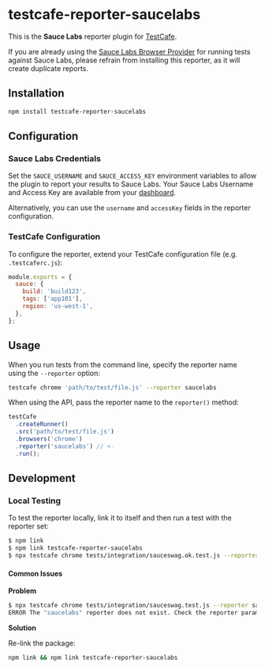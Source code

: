# testcafe-reporter-saucelabs

This is the **Sauce Labs** reporter plugin for [TestCafe](http://devexpress.github.io/testcafe).

If you are already using the [Sauce Labs Browser Provider](https://github.com/DevExpress/testcafe-browser-provider-saucelabs) for running tests against Sauce Labs, please refrain from installing this reporter, as it will create duplicate reports.

## Installation

```sh
npm install testcafe-reporter-saucelabs
```

## Configuration

### Sauce Labs Credentials

Set the `SAUCE_USERNAME` and `SAUCE_ACCESS_KEY` environment variables to allow the plugin to report your results to Sauce Labs. Your Sauce Labs Username and Access Key are available from your [dashboard](https://app.saucelabs.com/user-settings).

Alternatively, you can use the `username` and `accessKey` fields in the reporter configuration.

### TestCafe Configuration

To configure the reporter, extend your TestCafe configuration file (e.g. `.testcaferc.js`):

```js
module.exports = {
  sauce: {
    build: 'build123',
    tags: ['app101'],
    region: 'us-west-1',
  },
};
```

## Usage

When you run tests from the command line, specify the reporter name using the `--reporter` option:

```sh
testcafe chrome 'path/to/test/file.js' --reporter saucelabs
```

When using the API, pass the reporter name to the `reporter()` method:

```js
testCafe
  .createRunner()
  .src('path/to/test/file.js')
  .browsers('chrome')
  .reporter('saucelabs') // <-
  .run();
```

## Development

### Local Testing

To test the reporter locally, link it to itself and then run a test with the reporter set:

```sh
$ npm link
$ npm link testcafe-reporter-saucelabs
$ npx testcafe chrome tests/integration/sauceswag.ok.test.js --reporter saucelabs
```

#### Common Issues

**Problem**

```sh
$ npx testcafe chrome tests/integration/sauceswag.test.js --reporter saucelabs
ERROR The "saucelabs" reporter does not exist. Check the reporter parameter for errors.
```

**Solution**

Re-link the package:

```sh
npm link && npm link testcafe-reporter-saucelabs
```
